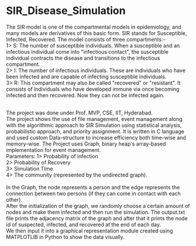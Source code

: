 # SIR_Disease_Simulation

The SIR model is one of the compartmental models in epidemiology, and many models are derivatives of this basic form.
SIR stands for Susceptible, Infected, Recovered.
The model consists of three compartments:- <br>
          1> S:  The number of susceptible individuals. When a susceptible and an infectious individual come into "infectious contact", the susceptible individual contracts the disease and transitions to the infectious compartment. <br>
          2> I:  The number of infectious individuals. These are individuals who have been infected and are capable of infecting susceptible individuals. <br>
          3> R:  This compartment may also be called "recovered" or "resistant". It consists of individuals who have developed immune via once becoming infected and then recovered. Now they can not be infected again. <br> <br>
          
The project was done under Prof. MVP, CSE, IIT, Hyderabad.
 <br>
The project shows the use of file management, event management along with the algorithmic approach to SIR Simulation using statistical analysis, probabilistic approach, and priority assignment.
It is written in C language and used custom Data-structure to increase efficiency both time-wise and memory-wise.
The Project uses Graph, binary heap's array-based implementation for event management.
 <br>
Parameters: 1> Probability of infection <br>
	         2> Probability of Recovery <br>
                     3> Simulation TIme <br>
	         4> The community (represented by the undirected graph). <br> <br>
In the Graph, the node represents a person and the edge represents the connection between two persons (if they can come in contact with each other).
 <br>
After the initialization of the graph, we randomly choose a certain amount of nodes and make them infected and then run the simulation.
The output.txt file prints the adjacency matrix of the graph and after that it prints the node id of suspected, infected, and recovered at the end of each day.
 <br>
We then input it into a graphical representation module created using MATPLOTLIB in Python to show the data visually.


